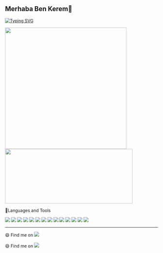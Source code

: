 ## Merhaba Ben Kerem👋

<a href="https://git.io/typing-svg"><img src="https://readme-typing-svg.herokuapp.com?font=ubuntu&duration=4000&pause=1000&color=A77BF7&center=true&width=435&lines=Now%3A+Student+of+computer+engineering;Coming+soon%3A+Front-end+developer" alt="Typing SVG" /></a>


 <div display="inline-block">
  <img width="400" src="https://github-readme-stats.vercel.app/api?username=kcguran&show_icons=true&theme=radical" />
  <img width="420" height="180" src="https://github-readme-stats.vercel.app/api/top-langs/?username=kcguran&layout=compact" />
</div>

📐Languages and Tools
<br>

<div>
  <img src="https://img.shields.io/badge/Spring_Boot-F2F4F9?style=for-the-badge&logo=spring-boot" />
  <img src="https://img.shields.io/badge/Spring_Security-6DB33F?style=for-the-badge&logo=Spring-Security&logoColor=white" />
  <img src="https://img.shields.io/badge/Flask-000000?style=for-the-badge&logo=flask&logoColor=white" />
  <img src="https://img.shields.io/badge/Django-092E20?style=for-the-badge&logo=django&logoColor=green" />
  <img src="https://img.shields.io/badge/Selenium-43B02A?style=for-the-badge&logo=Selenium&logoColor=white" />
  <img src="https://img.shields.io/badge/Python-FFD43B?style=for-the-badge&logo=python&logoColor=blue" />
  <img src="https://img.shields.io/badge/PostgreSQL-316192?style=for-the-badge&logo=postgresql&logoColor=white" />
  <img src="https://img.shields.io/badge/Docker-2CA5E0?style=for-the-badge&logo=docker&logoColor=white" />
  <img src="https://img.shields.io/badge/Apache_Kafka-231F20?style=for-the-badge&logo=apache-kafka&logoColor=white" />
  <img src="https://img.shields.io/badge/HTML5-E34F26?style=for-the-badge&logo=html5&logoColor=white" />
  <img src="https://img.shields.io/badge/Bootstrap-563D7C?style=for-the-badge&logo=bootstrap&logoColor=white" />
  <img src="https://img.shields.io/badge/Angular-DD0031?style=for-the-badge&logo=angular&logoColor=white" />
  <img src="https://img.shields.io/badge/React-20232A?style=for-the-badge&logo=react&logoColor=61DAFB" />
  <img src="https://img.shields.io/badge/Visual_Studio_Code-0078D4?style=for-the-badge&logo=visual%20studio%20code&logoColor=white" />
</div>


<hr>

😄 Find me on <a href="https://www.linkedin.com/in/kerem-can-g%C3%BCran-4042a818b/"><img src="https://img.shields.io/badge/LinkedIn-0077B5?style=for-the-badge&logo=linkedin&logoColor=white"/></a><br><br>
😄 Find me on <a href="https://twitter.com/KcnGuran"><img src="https://img.shields.io/badge/Twitter-1DA1F2?style=for-the-badge&logo=twitter&logoColor=white" /></a>

